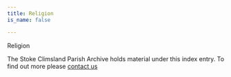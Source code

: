 ```yaml
---
title: Religion
is_name: false

---
```


Religion


The Stoke Climsland Parish Archive holds material under this index entry. To find out more please [contact us](/contact/)

